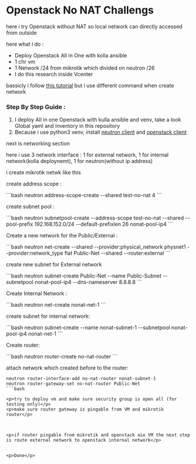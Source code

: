 <h1>Openstack No NAT Challengs</h1>

<p>
    here i try Openstack without NAT so local network can directly accessed from outside
</p>
<p>here what i do :</p>
<ul>
    <li>Deploy Openstack All in One with kolla ansible</li>
    <li>1 chr vm</li>
    <li>1 Network /24 from mikrotik which divided on neutron /26</li>
    <li>I do this research inside Vcenter</li>
</ul>

<p>bassicly i follow <a href="https://superuser.openstack.org/articles/disable-nat-ipv4-openstack/">this tutorial</a> but i use different command when create network</p>

<h3>Step By Step Guide :</h3>
<ol>
    <li>I deploy All in one Openstack with kulla ansible and venv, take a look Global yaml and inventory in this repository</li>
    <li>Because i use python3 venv, install <a href="https://pypi.org/project/python-openstackclient/">neutron client</a> and <a href="https://pypi.org/project/python-neutronclient/">openstack client</a></li>
</ol>   
<p>next is networking section</p>
<p>here i use 3 network interface : 1 for external network, 1 for internal network(kolla deploynemt), 1 for neutron(without ip address)</p>
<p>i create mikrotik netwk like this </p>

<p>create address scope :</p>
```bash
neutron address-scope-create --shared test-no-nat 4
```

<p>create subnet pool :</p>
```bash
neutron subnetpool-create --address-scope test-no-nat --shared --pool-prefix 192.168.152.0/24 --default-prefixlen 26 nonat-pool-ip4
```
<p>Create a new network for the Public/External :</p>
```bash
neutron net-create --shared --provider:physical_network physnet1 --provider:network_type flat Public-Net --shared --router:external
```

<p>create new subnet for External network</p>
```bash
neutron subnet-create Public-Net --name Public-Subnet --subnetpool nonat-pool-ip4 --dns-nameserver 8.8.8.8
```

<p>Create Internal Network :</p>
```bash
neutron net-create nonat-net-1
```


<p>create subnet for internal network:</p>
```bash
neutron subnet-create --name nonat-subnet-1 --subnetpool nonat-pool-ip4 nonat-net-1
```

<p>Create router: </p>
```bash
neutron router-create no-nat-router
```


<p>attach network which created before to the router:</p>

```
neutron router-interface-add no-nat-router nonat-subnet-1
neutron router-gateway-set no-nat-router Public-Net
```bash

<p>try to deploy vm and make sure security group is open all (for testing only)</p>
<p>make sure router gateway is pingable from VM and mikrotik router</p>



<p>if router pingable from mikrotik and openstack aio VM the next step is route external network to openstack internal network</p>


<p>Done</p>

    
